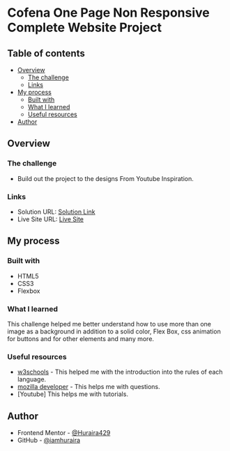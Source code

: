 # Cofena One Page Non Responsive Complete Website Project 


## Table of contents

- [Overview](#overview)
  - [The challenge](#the-challenge)
  - [Links](#links)
- [My process](#my-process)
  - [Built with](#built-with)
  - [What I learned](#what-i-learned)
  - [Useful resources](#useful-resources)
- [Author](#author)

## Overview

### The challenge

- Build out the project to the designs From Youtube Inspiration.

### Links

- Solution URL: [Solution Link](https://github.com/iamhuraira/First_Website-)
- Live Site URL: [Live Site ](https://iamhuraira.github.io/First_Website-/)

## My process

### Built with

- HTML5
- CSS3
- Flexbox

### What I learned

This challenge helped me better understand how to use more than one image as a background in addition to a solid color, Flex Box, css animation for buttons and for other elements  and many more.

### Useful resources

- [w3schools](https://www.w3schools.com/) - This helped me with the introduction into the rules of each language.
- [mozilla developer](https://developer.mozilla.org/) - This helps me with questions.
- [Youtube] This helps me with tutorials.

## Author

- Frontend Mentor - [@Huraira429](https://www.frontendmentor.io/profile/Huraira429)
- GitHub - [@iamhuraira](https://github.com/iamhuraira)
<!-- - Twitter - [@i_am_huraira_](https://twitter.com/i_am_huraira_) -->
